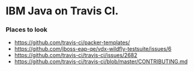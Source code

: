 IBM Java on Travis CI.
======================

### Places to look

* https://github.com/travis-ci/packer-templates/
* https://github.com/jboss-eap-qe/vdx-wildfly-testsuite/issues/6
* https://github.com/travis-ci/travis-ci/issues/2682
* https://github.com/travis-ci/travis-ci/blob/master/CONTRIBUTING.md
